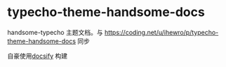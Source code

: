 # typecho-theme-handsome-docs
handsome-typecho 主题文档。与 https://coding.net/u/ihewro/p/typecho-theme-handsome-docs 同步


自豪使用[docsify](https://github.com/QingWei-Li/docsify) 构建
